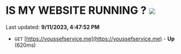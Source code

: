 # IS MY WEBSITE RUNNING ? [![](https://img.shields.io/static/v1?label=Sponsor&message=%E2%9D%A4&logo=GitHub&color=%23fe8e86)](https://github.com/sponsors/<username>)

Last updated: **9/11/2023, 4:47:52 PM**

- `GET` [https://youssefservice.me](https://youssefservice.me) - **Up** (620ms)
